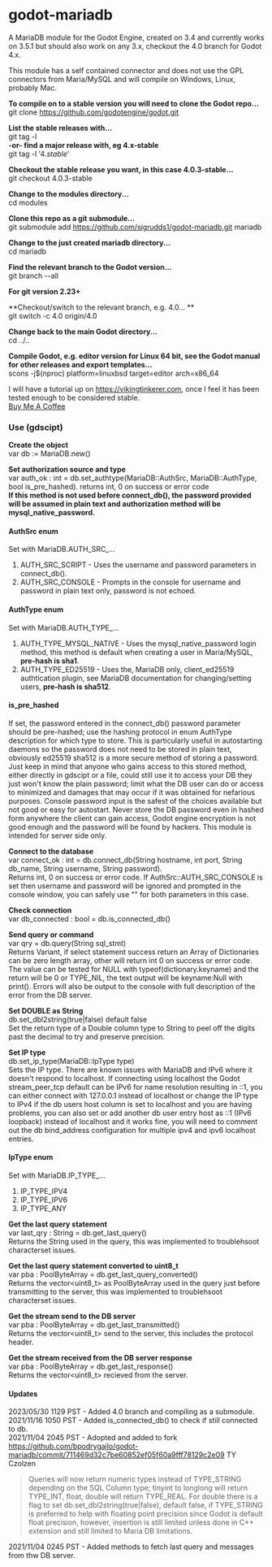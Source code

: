 # godot-mariadb
A MariaDB module for the Godot Engine, created on 3.4 and currently works on 3.5.1 but should also work on any 3.x, checkout the 4.0 branch for Godot 4.x.  

This module has a self contained connector and does not use the GPL connectors from Maria/MySQL and will compile on Windows, Linux, probably Mac.  

**To compile on to a stable version you will need to clone the Godot repo...**  
git clone https://github.com/godotengine/godot.git  

**List the stable releases with...**  
git tag -l  
**-or- find a major release with, eg 4.x-stable**  
git tag -l '4.*stable*'  

**Checkout the stable release you want, in this case 4.0.3-stable...**  
git checkout 4.0.3-stable  

**Change to the modules directory...**  
cd modules  

**Clone this repo as a git submodule...**  
git submodule add https://github.com/sigrudds1/godot-mariadb.git mariadb  

**Change to the just created mariadb directory...**  
cd mariadb  

**Find the relevant branch to the Godot version...**  
git branch --all  

**For git version 2.23+**  

**Checkout/switch to the relevant branch, e.g. 4.0... **  
git switch -c 4.0 origin/4.0  

**Change back to the main Godot directory...**  
cd ../..  

**Compile Godot, e.g. editor version for Linux 64 bit, see the Godot manual for other releases and export templates...**  
scons -j$(nproc) platform=linuxbsd target=editor arch=x86_64

I will have a tutorial up on https://vikingtinkerer.com, once I feel it has been tested enough to be considered stable.  
[Buy Me A Coffee](https://buymeacoffee.com/VikingTinkerer)  
### Use (gdscipt)  

**Create the object**  
var db := MariaDB.new()  

**Set authorization source and type**  
var auth_ok : int = db.set_authtype(MariaDB::AuthSrc, MariaDB::AuthType, bool is_pre_hashed). returns int, 0 on success or error code  
**If this method is not used before connect_db(), the password provided will be assumed in plain text and authorization method will be mysql_native_password.**  

#### AuthSrc enum  
Set with MariaDB.AUTH_SRC_...  
1. AUTH_SRC_SCRIPT - Uses the username and password parameters in connect_db().
2. AUTH_SRC_CONSOLE - Prompts in the console for username and password in plain text only, password is not echoed.  

#### AuthType enum  
Set with MariaDB.AUTH_TYPE_...  
1. AUTH_TYPE_MYSQL_NATIVE - Uses the mysql_native_password login method, this method is default when creating a user in Maria/MySQL, **pre-hash is sha1**.
2. AUTH_TYPE_ED25519 - Uses the, MariaDB only, client_ed25519 authtication plugin, see MariaDB documentation for changing/setting users, **pre-hash is sha512**.

#### is_pre_hashed  
If set, the password entered in the connect_db() password parameter should be pre-hashed; use the hashing protocol in enum AuthType description for which type to store. This is particularly useful in autostarting daemons so the password does not need to be stored in plain text, obviously ed25519 sha512 is a more secure method of storing a password. Just keep in mind that anyone who gains access to this stored method, either directly in gdscipt or a file, could still use it to access your DB they just won't know the plain password; limit what the DB user can do or access to minimized and damages that may occur if it was obtained for nefarious purposes. Console password input is the safest of the choices available but not good or easy for autostart. Never store the DB password even in hashed form anywhere the client can gain access, Godot engine encryption is not good enough and the password will be found by hackers. This module is intended for server side only.   

**Connect to the database**  
var connect_ok : int = db.connect_db(String hostname, int port, String db_name, String username, String password).  
Returns int, 0 on success or error code. If AuthSrc::AUTH_SRC_CONSOLE is set then username and password will be ignored and prompted in the console window, you can safely use "" for both parameters in this case.  

**Check connection**  
var db_connected : bool = db.is_connected_db()

**Send query or command**  
var qry = db.query(String sql_stmt)  
Returns Variant, if select statement success return an Array of Dictionaries can be zero length array, other will return int 0 on success or error code. The value can be tested for NULL with typeof(dictionary.keyname) and the return will be 0 or TYPE_NIL, the text output will be keyname:Null with print(). Errors will also be output to the console with full description of the error from the DB server.  

**Set DOUBLE as String**  
db.set_dbl2string(true|false) default false  
Set the return type of a Double column type to String to peel off the digits past the decimal to try and preserve precision.

**Set IP type**  
db.set_ip_type(MariaDB::IpType type)  
Sets the IP type.
There are known issues with MariaDB and IPv6 where it doesn't respond to localhost. If connecting using localhost the Godot stream_peer_tcp default can be IPv6 for name resolution resulting in ::1, you can either connect with 127.0.0.1 instead of localhost or change the IP type to IPv4 if the db users host column is set to localhost and you are having problems, you can also set or add another db user entry host as ::1 (IPv6 loopback) instead of localhost and it works fine, you will need to comment out the db bind_address configuration for multiple ipv4 and ipv6 localhost entries.  

#### IpType enum  
Set with MariaDB.IP_TYPE_...
1. IP_TYPE_IPV4
2. IP_TYPE_IPV6
3. IP_TYPE_ANY

**Get the last query statement**  
var last_qry : String = db.get_last_query()  
Returns the String used in the query, this was implemented to troublehsoot characterset issues.

**Get the last query statement converted to uint8_t**  
var pba : PoolByteArray = db.get_last_query_converted()  
Returns the vector<uint8_t> as PoolByteArray used in the query just before transmitting to the server, this was implemented to troublehsoot characterset issues.

**Get the stream send to the DB server**  
var pba : PoolByteArray = db.get_last_transmitted()  
Returns the vector<uint8_t> send to the server, this includes the protocol header.

**Get the stream received from the DB server response**  
var pba : PoolByteArray = db.get_last_response()  
Returns the vector<uint8_t> recieved from the server.

#### Updates
2023/05/30 1129 PST - Added 4.0 branch and compiling as a submodule.  
2021/11/16 1050 PST - Added is_connected_db() to check if still connected to db.  
2021/11/04 2045 PST - Adopted and added to fork https://github.com/bpodrygajlo/godot-mariadb/commit/711469d32c7be60852ef05f60a9fff78129c2e09 TY Czolzen  
>Queries will now return numeric types instead of TYPE_STRING depending on the SQL Column type;
tinyint to longlong will return TYPE_INT, float, double will return TYPE_REAL. For double there is a flag
to set db.set_dbl2string(true|false), default false, if TYPE_STRING is preferred to help with floating point precision since
Godot is default float precision, however, insertion is still limited unless done in C++ extension and still limited to Maria DB limitations.  

2021/11/04 0245 PST - Added methods to fetch last query and messages from thw DB server.  
